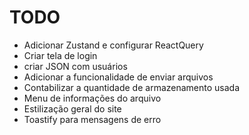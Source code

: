 # TODO

- Adicionar Zustand e configurar ReactQuery
- Criar tela de login
- criar JSON com usuários
- Adicionar a funcionalidade de enviar arquivos
- Contabilizar a quantidade de armazenamento usada
- Menu de informações do arquivo
- Estilização geral do site
- Toastify para mensagens de erro
